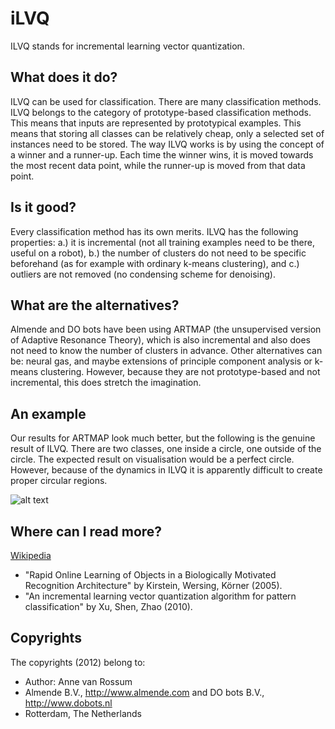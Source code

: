 <!-- Uses markdown syntax for neat display at github -->

# iLVQ
ILVQ stands for incremental learning vector quantization.

## What does it do?
ILVQ can be used for classification. There are many classification methods. ILVQ belongs to the category of prototype-based classification methods. This means that inputs are represented by prototypical examples. This means that storing all classes can be relatively cheap, only a selected set of instances need to be stored. The way ILVQ works is by using the concept of a winner and a runner-up. Each time the winner wins, it is moved towards the most recent data point, while the runner-up is moved from that data point. 

## Is it good?
Every classification method has its own merits. ILVQ has the following properties: a.) it is incremental (not all training examples need to be there, useful on a robot), b.) the number of clusters do not need to be specific beforehand (as for example with ordinary k-means clustering), and c.) outliers are not removed (no condensing scheme for denoising).

## What are the alternatives?
Almende and DO bots have been using ARTMAP (the unsupervised version of Adaptive Resonance Theory), which is also incremental and also does not need to know the number of clusters in advance. Other alternatives can be: neural gas, and maybe extensions of principle component analysis or k-means clustering. However, because they are not prototype-based and not incremental, this does stretch the imagination.

## An example
Our results for ARTMAP look much better, but the following is the genuine result of ILVQ. There are two classes, one inside a circle, one outside of the circle. The expected result on visualisation would be a perfect circle. However, because of the dynamics in ILVQ it is apparently difficult to create proper circular regions.

![alt text](https://github.com/mrquincle/ilvq/raw/master/doc/ilvq_circle.jpg "ILVQ circle")

## Where can I read more?
[Wikipedia](http://en.wikipedia.org/wiki/Learning_Vector_Quantization)
* "Rapid Online Learning of Objects in a Biologically Motivated Recognition Architecture" by Kirstein, Wersing, Körner (2005).
* "An incremental learning vector quantization algorithm for pattern classification" by Xu, Shen, Zhao (2010).

## Copyrights
The copyrights (2012) belong to:

- Author: Anne van Rossum
- Almende B.V., http://www.almende.com and DO bots B.V., http://www.dobots.nl
- Rotterdam, The Netherlands
